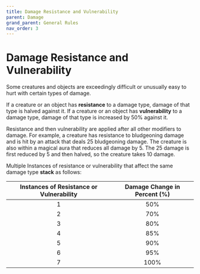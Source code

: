 ```yaml
---
title: Damage Resistance and Vulnerability
parent: Damage
grand_parent: General Rules
nav_order: 3
---
```


# Damage Resistance and Vulnerability
Some creatures and objects are exceedingly difficult or unusually easy to hurt with certain types of damage.

If a creature or an object has **resistance** to a damage type, damage of that type is halved against it. If a creature or an object has **vulnerability** to a damage type, damage of that type is increased by 50% against it.

Resistance and then vulnerability are applied after all other modifiers to damage. For example, a creature has resistance to bludgeoning damage and is hit by an attack that deals 25 bludgeoning damage. The creature is also within a magical aura that reduces all damage by 5. The 25 damage is first reduced by 5 and then halved, so the creature takes 10 damage.

Multiple Instances of resistance or vulnerability that affect the same damage type **stack** as follows:

| Instances of Resistance or Vulnerability | Damage Change in Percent (%) |
|:----------------------------------------:|:----------------------------:|
| 1 | 50% |
| 2 | 70% |
| 3 | 80% |
| 4 | 85% |
| 5 | 90% |
| 6 | 95% |
| 7 | 100% |

